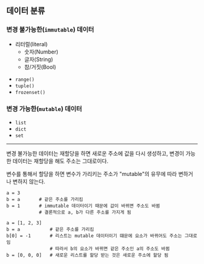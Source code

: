 ## 데이터 분류

### 변경 불가능한(`immutable`) 데이터

- 리터럴(literal)
  - 숫자(Number)
  - 글자(String)
  - 참/거짓(Bool)

* `range()`
* `tuple()`
* `frozenset()`

### 변경 가능한(`mutable`) 데이터

- `list`
- `dict`
- `set`

---

변경 불가능한 데이터는 재할당을 하면 새로운 주소에 값을 다시 생성하고,
변경이 가능한 데이터는 재할당을 해도 주소는 그대로이다.

변수를 통해서 할당을 하면 변수가 가리키는 주소가 "mutable"의 유무에 따라 변하거나 변하지 않는다.

```
a = 3
b = a       # 같은 주소를 가리킴
b = 1       # immutable 데이터이기 때문에 값이 바뀌면 주소도 바뀜
            # 결론적으로 a, b가 다른 주소를 가지게 됨
```

```
a = [1, 2, 3]
b = a           # 같은 주소를 가리킴
b[0] = -1       # 리스트는 mutable 데이터이기 떄문에 요소가 바뀌어도 주소는 그대로임
                # 따라서 b의 요소가 바뀌면 같은 주소인 a의 주소도 바뀜
b = [0, 0, 0]   # 새로운 리스트를 할당 받는 것은 새로운 주소에 할당 됨
```
